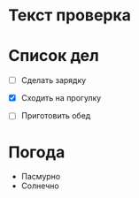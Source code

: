 # Текст проверка

# Список дел

* [ ] Сделать зарядку

* [x] Сходить на прогулку

* [ ] Приготовить обед

# Погода
* Пасмурно
* Солнечно